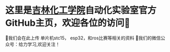 # 这里是[吉林化工学院](www.jlict.eu.cn)自动化实验室官方GitHub主页，欢迎各位的访问👏

📂我们会在此上传 单片机stc15， esp32，和ros比赛等相关的资料
📧我们的微信公众号：给力学习,欢迎关注！
